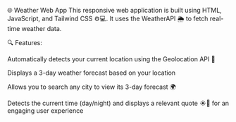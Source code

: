 
🌐 Weather Web App
This responsive web application is built using HTML, JavaScript, and Tailwind CSS ⚙️💻. It uses the WeatherAPI 🌦️ to fetch real-time weather data.

🔍 Features:

Automatically detects your current location using the Geolocation API 📍

Displays a 3-day weather forecast based on your location

Allows you to search any city to view its 3-day forecast 🌍

Detects the current time (day/night) and displays a relevant quote ☀️🌙 for an engaging user experience
